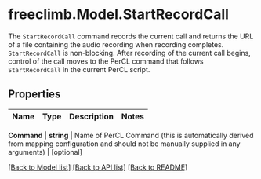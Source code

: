 # freeclimb.Model.StartRecordCall
The `StartRecordCall` command records the current call and returns the URL of a file containing the audio recording when recording completes. `StartRecordCall` is non-blocking. After recording of the current call begins, control of the call moves to the PerCL command that follows `StartRecordCall` in the current PerCL script.



## Properties

Name | Type | Description | Notes
------------ | ------------- | ------------- | -------------

**Command** | **string** | Name of PerCL Command (this is automatically derived from mapping configuration and should not be manually supplied in any arguments) | [optional] 


 [[Back to Model list]](../README.md#documentation-for-models) [[Back to API list]](../README.md#documentation-for-api-endpoints) [[Back to README]](../README.md)




